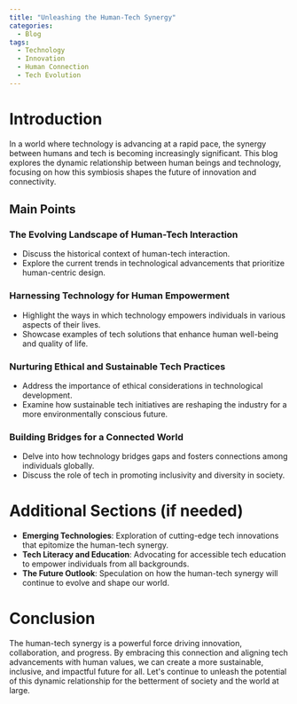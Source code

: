 ```yaml
---
title: "Unleashing the Human-Tech Synergy"
categories:
  - Blog
tags:
  - Technology
  - Innovation
  - Human Connection
  - Tech Evolution
---
```


# Introduction
In a world where technology is advancing at a rapid pace, the synergy between humans and tech is becoming increasingly significant. This blog explores the dynamic relationship between human beings and technology, focusing on how this symbiosis shapes the future of innovation and connectivity.

## Main Points
### The Evolving Landscape of Human-Tech Interaction
- Discuss the historical context of human-tech interaction.
- Explore the current trends in technological advancements that prioritize human-centric design.

### Harnessing Technology for Human Empowerment
- Highlight the ways in which technology empowers individuals in various aspects of their lives.
- Showcase examples of tech solutions that enhance human well-being and quality of life.

### Nurturing Ethical and Sustainable Tech Practices
- Address the importance of ethical considerations in technological development.
- Examine how sustainable tech initiatives are reshaping the industry for a more environmentally conscious future.

### Building Bridges for a Connected World
- Delve into how technology bridges gaps and fosters connections among individuals globally.
- Discuss the role of tech in promoting inclusivity and diversity in society.

# Additional Sections (if needed)
- **Emerging Technologies**: Exploration of cutting-edge tech innovations that epitomize the human-tech synergy.
- **Tech Literacy and Education**: Advocating for accessible tech education to empower individuals from all backgrounds.
- **The Future Outlook**: Speculation on how the human-tech synergy will continue to evolve and shape our world.

# Conclusion
The human-tech synergy is a powerful force driving innovation, collaboration, and progress. By embracing this connection and aligning tech advancements with human values, we can create a more sustainable, inclusive, and impactful future for all. Let's continue to unleash the potential of this dynamic relationship for the betterment of society and the world at large.
